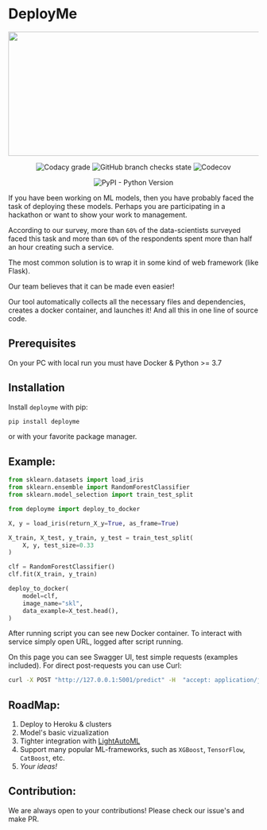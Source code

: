 # DeployMe

<p align="center">
    <img width="600" height="250" src="https://user-images.githubusercontent.com/6369915/200181171-8052e5f1-5014-4a98-bc2e-15c176d9abfe.svg">
</p>

<div align="center">

![Codacy grade](https://img.shields.io/codacy/grade/cc8845c151cc45919bfd193e266df293?style=for-the-badge)
![GitHub branch checks state](https://img.shields.io/github/checks-status/qnbhd/deployme/main?style=for-the-badge)
![Codecov](https://img.shields.io/codecov/c/github/qnbhd/deployme?style=for-the-badge)
    
    
![PyPI - Python Version](https://img.shields.io/pypi/pyversions/deployme?style=for-the-badge)

</div>


If you have been working on ML models, then you have probably faced the task of deploying these models.
Perhaps you are participating in a hackathon or want to show your work to management.

According to our survey, more than `60%` of the data-scientists surveyed faced this task and more than `60%` of the respondents spent more than half an hour creating such a service.

The most common solution is to wrap it in some kind of web framework (like Flask).

Our team believes that it can be made even easier!

Our tool automatically collects all the necessary files and dependencies, creates a docker container, and launches it! And all this in one line of source code.

## Prerequisites

On your PC with local run you must have Docker & Python >= 3.7

## Installation

Install `deployme` with pip:

```bash
pip install deployme
```

or with your favorite package manager.

## Example:

```python
from sklearn.datasets import load_iris
from sklearn.ensemble import RandomForestClassifier
from sklearn.model_selection import train_test_split

from deployme import deploy_to_docker

X, y = load_iris(return_X_y=True, as_frame=True)

X_train, X_test, y_train, y_test = train_test_split(
    X, y, test_size=0.33
)

clf = RandomForestClassifier()
clf.fit(X_train, y_train)

deploy_to_docker(
    model=clf,
    image_name="skl",
    data_example=X_test.head(),
)
```

After running script you can see new Docker container.
To interact with service simply open URL, logged after script running.

On this page you can see Swagger UI, test simple requests (examples included).
For direct post-requests you can use Curl:

```bash
curl -X POST "http://127.0.0.1:5001/predict" -H  "accept: application/json" -H  "Content-Type: application/json" -d "{\"data\":[{\"sepal length (cm)\":5.8,\"sepal width (cm)\":2.7,\"petal length (cm)\":3.9,\"petal width (cm)\":1.2}]}"
```

## RoadMap:

1. Deploy to Heroku & clusters
2. Model's basic vizualization
3. Tighter integration with [LightAutoML](https://github.com/sb-ai-lab/LightAutoML)
4. Support many popular ML-frameworks, such as `XGBoost`, `TensorFlow`, `CatBoost`, etc.
5. *Your ideas!*

## Contribution:


We are always open to your contributions!
Please check our issue's and make PR.
